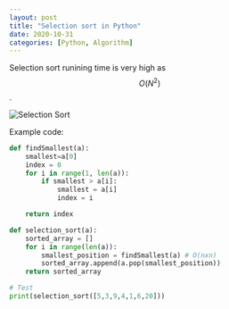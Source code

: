 ```yaml
---
layout: post
title: "Selection sort in Python"
date: 2020-10-31
categories: [Python, Algorithm]
---
```

<script type="text/javascript" id="MathJax-script" async
  src="https://cdn.jsdelivr.net/npm/mathjax@3/es5/tex-chtml.js">
</script>
<script type="text/javascript">
window.MathJax = {
  tex: {
    packages: ['base', 'ams']
  },
  loader: {
    load: ['ui/menu', '[tex]/ams']
  }
};
</script>

Selection sort runining time is very high as $$O(N^2)$$.

![Selection Sort](https://cdn.jsdelivr.net/gh/ojitha/blog@master/uPic/image-20201031111651922.png)

<!--more-->

Example code:

```python
def findSmallest(a):
    smallest=a[0]
    index = 0
    for i in range(1, len(a)):
        if smallest > a[i]:
            smallest = a[i]
            index = i

    return index

def selection_sort(a):
    sorted_array = []
    for i in range(len(a)):
        smallest_position = findSmallest(a) # O(nxn)
        sorted_array.append(a.pop(smallest_position))
    return sorted_array

# Test
print(selection_sort([5,3,9,4,1,6,20]))
```
